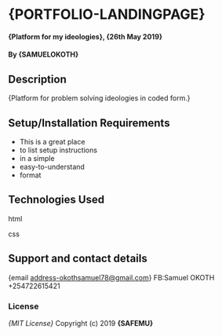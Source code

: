 

# **{PORTFOLIO-LANDINGPAGE}**
#### {Platform for my ideologies}, {26th May 2019}
#### By **{SAMUELOKOTH}**
## Description
{Platform for problem solving ideologies in coded form.}
## Setup/Installation Requirements
* This is a great place
* to list setup instructions
* in a simple
* easy-to-understand
* format

## Technologies Used
html

css
## Support and contact details
{email address-okothsamuel78@gmail.com}
FB:Samuel OKOTH
+254722615421

### License
*{MIT License}*
Copyright (c) 2019 **{SAFEMU}**
